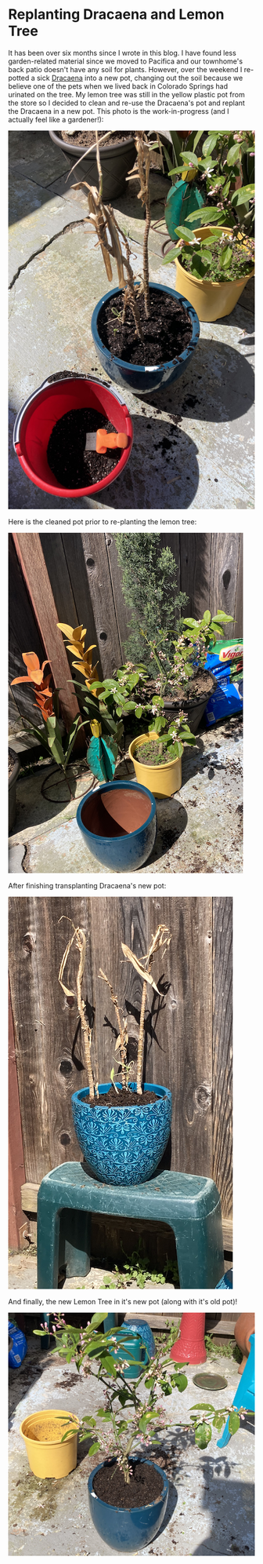 # Replanting Dracaena and Lemon Tree
It has been over six months since I wrote in this blog. I have 
found less garden-related material since we moved to Pacifica and
our townhome's back patio doesn't have any soil for plants. However,
over the weekend I re-potted a sick [Dracaena](https://www.apartmenttherapy.com/dracaena-plants-our-best-tips-for-growing-and-care-240389) 
into a new pot, changing out the soil because we believe one of the
pets when we lived back in Colorado Springs had urinated on the tree.
My lemon tree was still in the yellow plastic pot from the store so 
I decided to clean and re-use the Dracaena's pot and replant the Dracaena
in a new pot. This photo is the work-in-progress (and I actually feel 
like a gardener!):

![Soil from replanting the Dracaena with the Lemon Tree](img/02024-03-17_dracaena-lemon-tree-prep.png)

Here is the cleaned pot prior to re-planting the lemon tree:

![Cleaned Pot for Lemon Tree](img/02024-03-17-lemon-tree-new-pot.png)

After finishing transplanting Dracaena's new pot:

![New pot for Dracaena Plant](img/02024-03-17-draceana-new-pot.png)

And finally, the new Lemon Tree in it's new pot (along with it's old pot)!

![Lemon Tree's old and new pots](img/02024-03-17-lemon-tree-new-and-old-pots.png)
